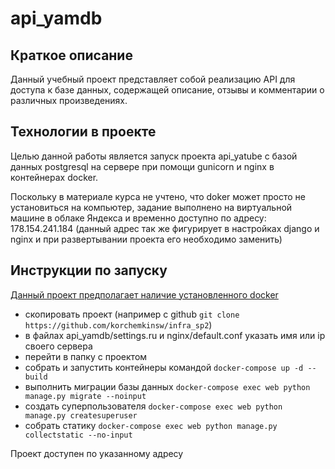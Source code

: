 # api_yamdb

## Краткое описание
Данный учебный проект представляет собой реализацию API для доступа к базе данных, содержащей описание, отзывы и комментарии о различных произведениях.

## Технологии в проекте
Целью данной работы является запуск проекта api_yatube с базой данных postgresql на сервере при помощи gunicorn и nginx  в контейнерах docker.

Поскольку в материале курса не учтено, что doker может просто не установиться на компьютер, задание выполнено на виртуальной машине в облаке Яндекса и временно доступно по адресу: 178.154.241.184 (данный адрес так же фигурирует в настройках django и nginx и при развертывании проекта его необходимо заменить)

## Инструкции по запуску
[Данный проект предполагает наличие установленного docker](https://www.docker.com/products/docker-desktop)

- скопировать проект (например с github ```git clone https://github.com/korchemkinsw/infra_sp2```)
- в файлах api_yamdb/settings.ru и nginx/default.conf указать имя или ip своего сервера
- перейти в папку с проектом
- собрать и запустить контейнеры командой ```docker-compose up -d --build```
- выполнить миграции базы данных ```docker-compose exec web python manage.py migrate --noinput```
- создать суперпользователя ```docker-compose exec web python manage.py createsuperuser```
- собрать статику ```docker-compose exec web python manage.py collectstatic --no-input```

Проект доступен по указанному адресу

